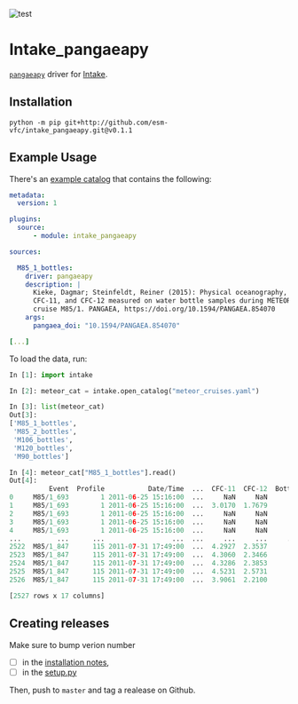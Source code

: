 ![test](https://github.com/ESM-VFC/intake_pangaeapy/workflows/test/badge.svg)

# Intake_pangaeapy

[`pangaeapy`](https://github.com/pangaea-data-publisher/pangaeapy) driver for [Intake](https://intake.readthedocs.io/).


## Installation

```shell
python -m pip git+http://github.com/esm-vfc/intake_pangaeapy.git@v0.1.1
```


## Example Usage

There's an [example catalog](examples/meteor_cruises.yaml) that contains the following:
```yaml
metadata:
  version: 1

plugins:
  source:
      - module: intake_pangaeapy

sources:

  M85_1_bottles:
    driver: pangaeapy
    description: |
      Kieke, Dagmar; Steinfeldt, Reiner (2015): Physical oceanography,
      CFC-11, and CFC-12 measured on water bottle samples during METEOR
      cruise M85/1. PANGAEA, https://doi.org/10.1594/PANGAEA.854070
    args:
      pangaea_doi: "10.1594/PANGAEA.854070"

[...]
```

To load the data, run:
```python
In [1]: import intake

In [2]: meteor_cat = intake.open_catalog("meteor_cruises.yaml")

In [3]: list(meteor_cat)
Out[3]:
['M85_1_bottles',
 'M85_2_bottles',
 'M106_bottles',
 'M120_bottles',
 'M90_bottles']

In [4]: meteor_cat["M85_1_bottles"].read()
Out[4]:
          Event  Profile           Date/Time  ...  CFC-11  CFC-12  Bottle
0     M85/1_693        1 2011-06-25 15:16:00  ...     NaN     NaN       1
1     M85/1_693        1 2011-06-25 15:16:00  ...  3.0170  1.7679       2
2     M85/1_693        1 2011-06-25 15:16:00  ...     NaN     NaN       3
3     M85/1_693        1 2011-06-25 15:16:00  ...     NaN     NaN       4
4     M85/1_693        1 2011-06-25 15:16:00  ...     NaN     NaN       5
...         ...      ...                 ...  ...     ...     ...     ...
2522  M85/1_847      115 2011-07-31 17:49:00  ...  4.2927  2.3537      18
2523  M85/1_847      115 2011-07-31 17:49:00  ...  4.3060  2.3466      19
2524  M85/1_847      115 2011-07-31 17:49:00  ...  4.3286  2.3853      20
2525  M85/1_847      115 2011-07-31 17:49:00  ...  4.5231  2.5731      21
2526  M85/1_847      115 2011-07-31 17:49:00  ...  3.9061  2.2100      22

[2527 rows x 17 columns]

```


## Creating releases

Make sure to bump verion number
- [ ] in the [installation notes](#installation),
- [ ] in the [setup.py](setup.py)

Then, push to `master` and tag a realease on Github.
